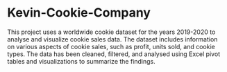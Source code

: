 # Kevin-Cookie-Company
This project uses a worldwide cookie dataset for the years 2019-2020 to analyse and visualize cookie sales data. The dataset includes information on various aspects of cookie sales, such as profit, units sold, and cookie types. The data has been cleaned, filtered, and analysed using Excel pivot tables and visualizations to summarize the findings.
